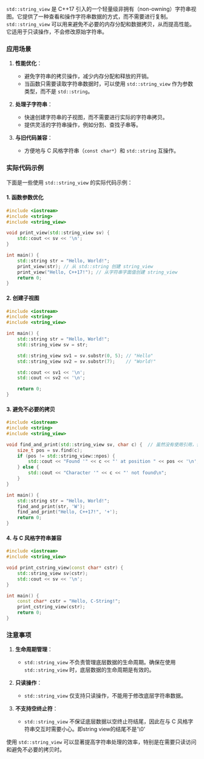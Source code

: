 `std::string_view` 是 C++17 引入的一个轻量级非拥有（non-owning）字符串视图。它提供了一种查看和操作字符串数据的方式，而不需要进行复制。
`std::string_view` 可以用来避免不必要的内存分配和数据拷贝，从而提高性能。它适用于只读操作，不会修改原始字符串。

### 应用场景

1. **性能优化**：
   - 避免字符串的拷贝操作，减少内存分配和释放的开销。
   - 当函数只需要读取字符串数据时，可以使用 `std::string_view` 作为参数类型，而不是 `std::string`。

2. **处理子字符串**：
   - 快速创建字符串的子视图，而不需要进行实际的字符串拷贝。
   - 提供灵活的字符串操作，例如分割、查找子串等。

3. **与旧代码兼容**：
   - 方便地与 C 风格字符串（`const char*`）和 `std::string` 互操作。

### 实际代码示例

下面是一些使用 `std::string_view` 的实际代码示例：

#### 1. 函数参数优化

```cpp
#include <iostream>
#include <string>
#include <string_view>

void print_view(std::string_view sv) {
    std::cout << sv << '\n';
}

int main() {
    std::string str = "Hello, World!";
    print_view(str); // 从 std::string 创建 string_view
    print_view("Hello, C++17!"); // 从字符串字面值创建 string_view
    return 0;
}
```

#### 2. 创建子视图

```cpp
#include <iostream>
#include <string>
#include <string_view>

int main() {
    std::string str = "Hello, World!";
    std::string_view sv = str;

    std::string_view sv1 = sv.substr(0, 5); // "Hello"
    std::string_view sv2 = sv.substr(7);    // "World!"

    std::cout << sv1 << '\n';
    std::cout << sv2 << '\n';

    return 0;
}
```

#### 3. 避免不必要的拷贝

```cpp
#include <iostream>
#include <string>
#include <string_view>

void find_and_print(std::string_view sv, char c) {  // 虽然没有使用引用，但是不拷贝
    size_t pos = sv.find(c);
    if (pos != std::string_view::npos) {
        std::cout << "Found '" << c << "' at position " << pos << '\n';
    } else {
        std::cout << "Character '" << c << "' not found\n";
    }
}

int main() {
    std::string str = "Hello, World!";
    find_and_print(str, 'W');
    find_and_print("Hello, C++17!", '+');
    return 0;
}
```

#### 4. 与 C 风格字符串兼容

```cpp
#include <iostream>
#include <string_view>

void print_cstring_view(const char* cstr) {
    std::string_view sv(cstr);
    std::cout << sv << '\n';
}

int main() {
    const char* cstr = "Hello, C-String!";
    print_cstring_view(cstr);
    return 0;
}
```

### 注意事项

1. **生命周期管理**：
   - `std::string_view` 不负责管理底层数据的生命周期。确保在使用 `std::string_view` 时，底层数据的生命周期是有效的。

2. **只读操作**：
   - `std::string_view` 仅支持只读操作，不能用于修改底层字符串数据。

3. **不支持空终止符**：
   - `std::string_view` 不保证底层数据以空终止符结尾，因此在与 C 风格字符串交互时需要小心。即string view的结尾不是'\0'

使用 `std::string_view` 可以显著提高字符串处理的效率，特别是在需要只读访问和避免不必要的拷贝时。